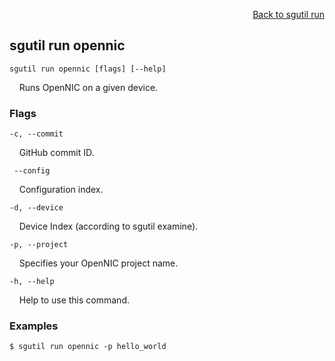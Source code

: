 <div id="readme" class="Box-body readme blob js-code-block-container">
<article class="markdown-body entry-content p-3 p-md-6" itemprop="text">
<p align="right">
<a href="https://github.com/fpgasystems/sgrt/blob/main/cli/manual/sgutil-run.md#sgutil-run">Back to sgutil run</a>
</p>

## sgutil run opennic

<code>sgutil run opennic [flags] [--help]</code>
<p>
  &nbsp; &nbsp; Runs OpenNIC on a given device.
</p>

### Flags
<code>-c, --commit <string></code>
<p>
  &nbsp; &nbsp; GitHub commit ID.
</p>

<code>    --config <string></code>
<p>
  &nbsp; &nbsp; Configuration index.
</p>

<code>-d, --device <string></code>
<p>
  &nbsp; &nbsp; Device Index (according to sgutil examine).
</p>

<code>-p, --project</code>
<p>
  &nbsp; &nbsp; Specifies your OpenNIC project name.
</p>

<code>-h, --help</code>
<p>
  &nbsp; &nbsp; Help to use this command.
</p>

### Examples
```
$ sgutil run opennic -p hello_world
```